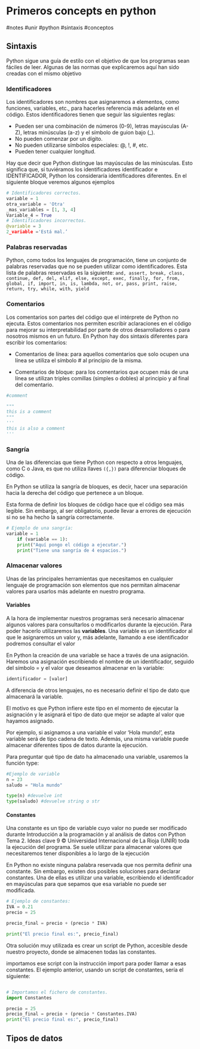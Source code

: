 # Primeros concepts en python
#notes #unir #python #sintaxis #conceptos


## Sintaxis

Python sigue una guía de estilo con el objetivo de que los programas sean fáciles de leer. Algunas de las normas que explicaremos aquí han sido creadas con el mismo objetivo

### Identificadores
Los identificadores son nombres que asignaremos a elementos, como funciones, variables, etc., para hacerles referencia más adelante en el código. Estos identificadores tienen que seguir las siguientes reglas:

- Pueden ser una combinación de números (0-9), letras mayúsculas (A-Z), letras minúsculas (a-z) y el símbolo de guion bajo (_). 
-  No pueden comenzar por un dígito. 
-  No pueden utilizarse símbolos especiales: @, !, #, etc. 
-  Pueden tener cualquier longitud. 

Hay que decir que Python distingue las mayúsculas de las minúsculas. Esto significa que, si tuviéramos los identificadores identificador e IDENTIFICADOR, Python los consideraría identificadores diferentes. En el siguiente bloque veremos algunos ejemplos

```python
# Identificadores correctos. 
variable = 1 
otra_variable = 'Otra' 
_mas_variables = [1, 3, 4] 
Variable_4 = True 
# Identificadores incorrectos. 
@variable = 3 
2_variable ='Está mal.’
```

### Palabras reservadas
Python, como todos los lenguajes de programación, tiene un conjunto de palabras reservadas que no se pueden utilizar como identificadores. Esta lista de palabras reservadas es la siguiente: 
`and, assert, break, class, continue, def, del, elif, else, except, exec, finally, for, from, global, if, import, in, is, lambda, not, or, pass, print, raise, return, try, while, with, yield`

### Comentarios

Los comentarios son partes del código que el intérprete de Python no ejecuta. Estos comentarios nos permiten escribir aclaraciones en el código para mejorar su interpretabilidad por parte de otros desarrolladores o para nosotros mismos en un futuro. En Python hay dos sintaxis diferentes para escribir los comentarios:

- Comentarios de línea: para aquellos comentarios que solo ocupen una línea se utiliza el símbolo # al principio de la misma. 

- Comentarios de bloque: para los comentarios que ocupen más de una línea se utilizan triples comillas (simples o dobles) al principio y al final del comentario.
```python
#comment

"""
this is a comment
"""
'''
this is also a comment
'''
```


### Sangría

Una de las diferencias que tiene Python con respecto a otros lenguajes, como C o Java, es que no utiliza llaves `({,})` para diferenciar bloques de código.

En Python se utiliza la sangría de bloques, es decir, hacer una separación hacia la derecha del código que pertenece a un bloque.

Esta forma de definir los bloques de código hace que el código sea más legible. Sin embargo, al ser obligatorio, puede llevar a errores de ejecución si no se ha hecho la sangría correctamente.

```python
# Ejemplo de una sangría: 
variable = 1 
	if (variable == 1): 
	print("Aquí pongo el código a ejecutar.") 
	print("Tiene una sangría de 4 espacios.")
```

### Almacenar valores

Unas de las principales herramientas que necesitamos en cualquier lenguaje de programación son elementos que nos permitan almacenar valores para usarlos más adelante en nuestro programa.

#### Variables

A la hora de implementar nuestros programas será necesario almacenar algunos valores para consultarlos o modificarlos durante la ejecución. Para poder hacerlo utilizaremos las **variables**. Una variable es un identificador al que le asignaremos un valor y, más adelante, llamando a ese identificador podremos consultar el valor

En Python la creación de una variable se hace a través de una asignación. Haremos una asignación escribiendo el nombre de un identificador, seguido del símbolo = y el valor que deseamos almacenar en la variable:

```python
identificador = [valor]
```

A diferencia de otros lenguajes, no es necesario definir el tipo de dato que almacenará la variable.

El motivo es que Python infiere este tipo en el momento de ejecutar la asignación y le asignará el tipo de dato que mejor se adapte al valor que hayamos asignado.

Por ejemplo, si asignamos a una variable el valor ‘Hola mundo!’, esta variable será de tipo cadena de texto. Además, una misma variable puede almacenar diferentes tipos de datos durante la ejecución.

Para preguntar qué tipo de dato ha almacenado una variable, usaremos la función type:

```python
#Ejemplo de variable
n = 23
saludo = "Hola mundo"

type(n) #devuelve int
type(saludo) #devuelve string o str

```

#### Constantes

Una constante es un tipo de variable cuyo valor no puede ser modificado durante Introducción a la programación y al análisis de datos con Python Tema 2. Ideas clave 9 © Universidad Internacional de La Rioja (UNIR) toda la ejecución del programa. Se suele utilizar para almacenar valores que necesitaremos tener disponibles a lo largo de la ejecución

En Python no existe ninguna palabra reservada que nos permita definir una constante. Sin embargo, existen dos posibles soluciones para declarar constantes. Una de ellas es utilizar una variable, escribiendo el identificador en mayúsculas para que sepamos que esa variable no puede ser modificada.

```python
# Ejemplo de constantes:
IVA = 0.21
precio = 25

precio_final = precio + (precio * IVA)

print("El precio final es:", precio_final)
```

Otra solución muy utilizada es crear un script de Python, accesible desde nuestro proyecto, donde se almacenen todas las constantes.

importamos ese script con la instrucción import para poder llamar a esas constantes. El ejemplo anterior, usando un script de constantes, sería el siguiente:

```python

# Importamos el fichero de constantes.
import Constantes

precio = 25
precio_final = precio + (precio * Constantes.IVA)
print("El precio final es:", precio_final)
```

## Tipos de datos

